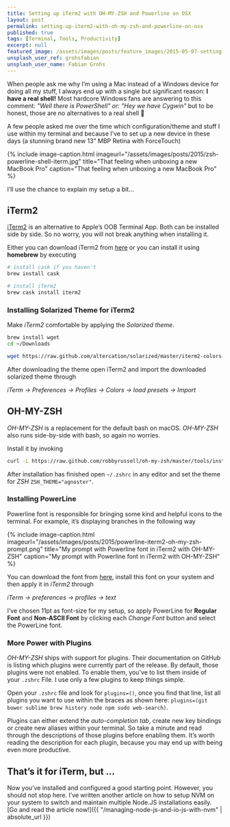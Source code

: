 ```yaml
---
title: Setting up iTerm2 with OH-MY-ZSH and Powerline on OSX
layout: post
permalink: setting-up-iterm2-with-oh-my-zsh-and-powerline-on-osx
published: true
tags: [Terminal, Tools, Productivity]
excerpt: null
featured_image: /assets/images/posts/feature_images/2015-05-07-setting-up-iterm2-with-oh-my-zsh-and-powerline-on-osx.jpg
unsplash_user_ref: grohsfabian
unsplash_user_name: Fabian Grohs
---
```


When people ask me why I’m using a Mac instead of a Windows device for doing all my stuff, I always end up with a single but significant reason: **I have a real shell!** Most hardcore Windows fans are answering to this comment: *"Well there is PowerShell" or: "Hey we have Cygwin"* but to be honest, those are no alternatives to a real shell 🙂

A few people asked me over the time which configuration/theme and stuff I use within my terminal and because I’ve to set up a new device in these days (a stunning brand new 13” MBP Retina with ForceTouch)

{% include image-caption.html imageurl="/assets/images/posts/2015/zsh-powerline-shell-iterm.jpg"
title="That feeling when unboxing a new MacBook Pro" caption="That feeling when unboxing a new MacBook Pro" %}

I’ll use the chance to explain my setup a bit…

## iTerm2

[iTerm2](https://www.iterm2.com/index.html) is an alternative to Apple’s OOB Terminal App. Both can be installed side by side. So no worry, you will not break anything when installing it.

Either you can download iTerm2 from [here](https://www.iterm2.com/downloads.html) or you can install it using **homebrew** by executing

```bash
# install cask if you haven't
brew install cask

# install iTerm2
brew cask install iterm2

```

### Installing Solarized Theme for iTerm2

Make *iTerm2* comfortable by applying the *Solarized theme*.

```bash
brew install wget
cd ~/Downloads

wget https://raw.github.com/altercation/solarized/master/iterm2-colors-solarized/Solarized%20Dark.itermcolors

```

After downloading the theme open iTerm2 and import the downloaded solarized theme through

*iTerm -> Preferences -> Profiles -> Colors -> load presets -> Import*

## OH-MY-ZSH

*OH-MY-ZSH* is a replacement for the default bash on macOS. *OH-MY-ZSH* also runs side-by-side with bash, so again no worries.

Install it by invoking

```bash
curl -L https://raw.github.com/robbyrussell/oh-my-zsh/master/tools/install.sh | sh

```

After installation has finished open `~/.zshrc` in any editor and set the theme for *ZSH* `ZSH_THEME="agnoster"`.

### Installing PowerLine

Powerline font is responsible for bringing some kind and helpful icons to the terminal. For example, it’s displaying branches in the following way

{% include image-caption.html imageurl="/assets/images/posts/2015/powerline-iterm2-oh-my-zsh-prompt.png"
title="My prompt with Powerline font in iTerm2 with OH-MY-ZSH" caption="My prompt with Powerline font in iTerm2 with OH-MY-ZSH" %}

You can download the font from [here](https://github.com/Lokaltog/powerline-fonts/blob/master/Meslo/Meslo%20LG%20M%20DZ%20Regular%20for%20Powerline.otf), install this font on your system and then apply it in *iTerm2* through

*iTerm -> preferences -> profiles -> text*

I’ve chosen 11pt as font-size for my setup, so apply PowerLine for **Regular Font** and **Non-ASCII Font** by clicking each *Change Font* button and select the PowerLine font.

### More Power with Plugins

*OH-MY-ZSH* ships with support for plugins. Their documentation on GitHub is listing which plugins were currently part of the release. By default, those plugins were not enabled. To enable them, you’ve to list them inside of your `.zshrc` File. I use only a few plugins to keep things simple.

Open your `.zshrc` file and look for `plugins=()`, once you find that line, list all plugins you want to use within the braces as shown here: `plugins=(git bower sublime brew history node npm sudo web-search)`.

Plugins can either extend the  *auto-completion tab*, create new key bindings or create new aliases within your terminal. So take a minute and read through the descriptions of those plugins before enabling them. It’s worth reading the description for each plugin, because you may end up with being even more productive.

## That’s it for iTerm, but ...

Now you’ve installed and configured a good starting point. However, you should not stop here. I’ve written another article on how to setup NVM on your system to switch and maintain multiple Node.JS installations easily. [Go and read the article now!]({{ "/managing-node-js-and-io-js-with-nvm" | absolute_url }})

